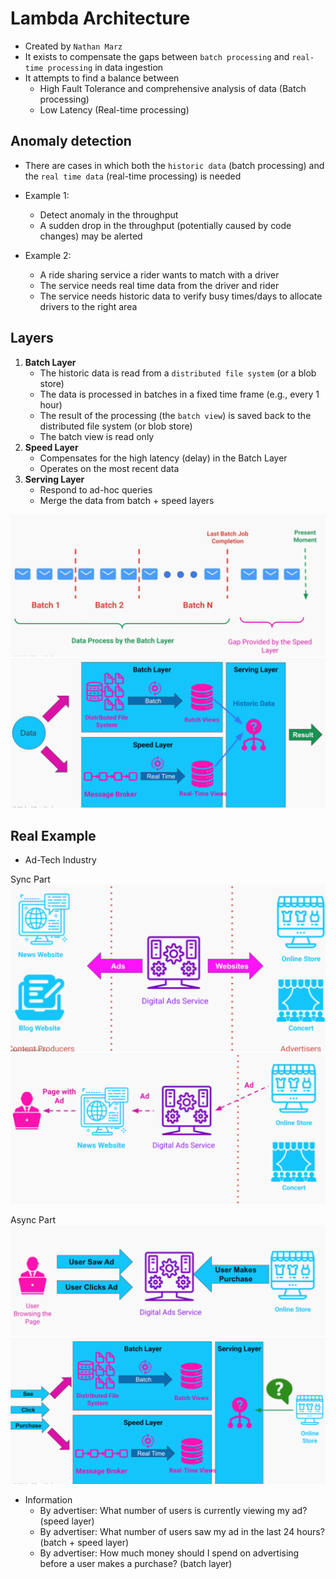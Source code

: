 # Lambda Architecture

- Created by `Nathan Marz`
- It exists to compensate the gaps between `batch processing` and `real-time processing` in data ingestion
- It attempts to find a balance between
  - High Fault Tolerance and comprehensive analysis of data (Batch processing)
  - Low Latency (Real-time processing)

## Anomaly detection

- There are cases in which both the `historic data` (batch processing) and the `real time data` (real-time processing) is needed

- Example 1:
  - Detect anomaly in the throughput
  - A sudden drop in the throughput (potentially caused by code changes) may be alerted

- Example 2:
  - A ride sharing service a rider wants to match with a driver
  - The service needs real time data from the driver and rider
  - The service needs historic data to verify busy times/days to allocate drivers to the right area

## Layers

1. **Batch Layer**
    - The historic data is read from a `distributed file system` (or a blob store)
    - The data is processed in batches in a fixed time frame (e.g., every 1 hour)
    - The result of the processing (the `batch view`) is saved back to the distributed file system (or blob store)
    - The batch view is read only
1. **Speed Layer**
    - Compensates for the high latency (delay) in the Batch Layer
    - Operates on the most recent data
1. **Serving Layer**
    - Respond to ad-hoc queries
    - Merge the data from batch + speed layers

![Lambda Layers Gap](.images/lambda-layers.png)
![Lambda Layers Gap](.images/lambda.png)

## Real Example

- Ad-Tech Industry

Sync Part
![Ad-Tech Industry](.images/lambda-example1.png)
![Ad-Tech Industry](.images/lambda-example2.png)

Async Part
![Ad-Tech Industry](.images/lambda-example3.png)
![Ad-Tech Industry](.images/lambda-example4.png)

- Information
  - By advertiser: What number of users is currently viewing my ad? (speed layer)
  - By advertiser: What number of users saw my ad in the last 24 hours? (batch + speed layer)
  - By advertiser: How much money should I spend on advertising before a user makes a purchase? (batch layer)
